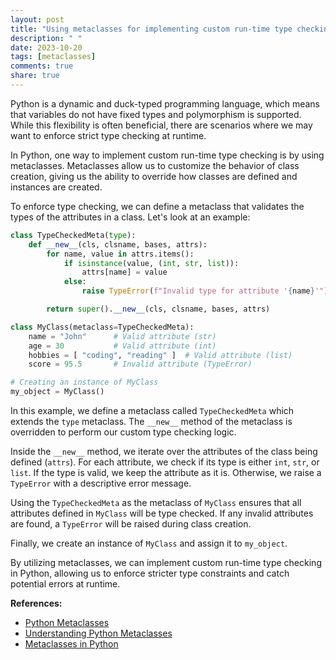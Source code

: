 ```yaml
---
layout: post
title: "Using metaclasses for implementing custom run-time type checking in Python"
description: " "
date: 2023-10-20
tags: [metaclasses]
comments: true
share: true
---
```


Python is a dynamic and duck-typed programming language, which means that variables do not have fixed types and polymorphism is supported. While this flexibility is often beneficial, there are scenarios where we may want to enforce strict type checking at runtime.

In Python, one way to implement custom run-time type checking is by using metaclasses. Metaclasses allow us to customize the behavior of class creation, giving us the ability to override how classes are defined and instances are created.

To enforce type checking, we can define a metaclass that validates the types of the attributes in a class. Let's look at an example:

```python
class TypeCheckedMeta(type):
    def __new__(cls, clsname, bases, attrs):
        for name, value in attrs.items():
            if isinstance(value, (int, str, list)):
                attrs[name] = value
            else:
                raise TypeError(f"Invalid type for attribute '{name}'")

        return super().__new__(cls, clsname, bases, attrs)

class MyClass(metaclass=TypeCheckedMeta):
    name = "John"      # Valid attribute (str)
    age = 30           # Valid attribute (int)
    hobbies = [ "coding", "reading" ]  # Valid attribute (list)
    score = 95.5       # Invalid attribute (TypeError)

# Creating an instance of MyClass
my_object = MyClass()
```

In this example, we define a metaclass called `TypeCheckedMeta` which extends the `type` metaclass. The `__new__` method of the metaclass is overridden to perform our custom type checking logic.

Inside the `__new__` method, we iterate over the attributes of the class being defined (`attrs`). For each attribute, we check if its type is either `int`, `str`, or `list`. If the type is valid, we keep the attribute as it is. Otherwise, we raise a `TypeError` with a descriptive error message.

Using the `TypeCheckedMeta` as the metaclass of `MyClass` ensures that all attributes defined in `MyClass` will be type checked. If any invalid attributes are found, a `TypeError` will be raised during class creation.

Finally, we create an instance of `MyClass` and assign it to `my_object`.

By utilizing metaclasses, we can implement custom run-time type checking in Python, allowing us to enforce stricter type constraints and catch potential errors at runtime.

**References:**

- [Python Metaclasses](https://docs.python.org/3/reference/datamodel.html#metaclasses)
- [Understanding Python Metaclasses](https://realpython.com/python-metaclasses/)
- [Metaclasses in Python](https://stackabuse.com/metaclasses-in-python/)